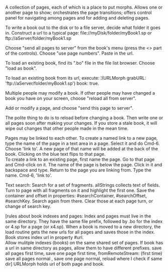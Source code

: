 A collection of pages, each of which is a place to put morphs.  Allows one or another page to show; orchestrates the page transitions; offers control panel for navigating among pages and for adding and deleting pages.

To write a book out to the disk or to a file server, decide what folder it goes in.  Construct a url to a typical page:
	file://myDisk/folder/myBook1.sp
or
	ftp://aServer/folder/myBook1.sp

Choose "send all pages to server" from the book's menu (press the <> part of the controls).  Choose "use page numbers".  Paste in the url.

To load an existing book, find its ".bo" file in the file list browser.  Choose "load as book".

To load an existing book from its url, execute:
¦(URLMorph grabURL: 'ftp://aServer/folder/myBook1.sp') book: true.

Multiple people may modify a book.  If other people may have changed a book you have on your screen, choose "reload all from server".

Add or modify a page, and choose "send this page to server".

The polite thing to do is to reload before changing a book.  Then write one or all pages soon after making your changes.  If you store a stale book, it will wipe out changes that other people made in the mean time.

Pages may be linked to each other.  To create a named link to a new page, type the name of the page in a text area in a page.  Select it and do Cmd-6.  Choose 'link to'.  A new page of that name will be added at the back of the book.  Clicking on the blue text flips to that page.  
	To create a link to an existing page, first name the page.  Go to that page and Cmd-click on it.  The name of the page is below the page.  Click in it and backspace and type.  Return to the page you are linking from.  Type the name. Cmd-6, 'link to'.  

Text search:  Search for a set of fragments.  allStrings collects text of fields.  Turn to page with all fragments on it and highlight the first one.  Save the container and offset in properties: #searchContainer, #searchOffset, #searchKey.  Search again from there.  Clear those at each page turn, or change of search key.  

[rules about book indexes and pages:  Index and pages must live in the same directory. They have the same file prefix, followed by .bo for the index or 4.sp for a page (or x4.sp).  When a book is moved to a new directory, the load routine gets the new urls for all pages and saves those in the index.  Book stores index url in property #url.  
    Allow mulitple indexes (books) on the same shared set of pages.  If book has a url in same directory as pages, allow them to have different prefixes.
	save all pages first time, save one page first time, fromRemoteStream: (first time)
	save all pages normal , save one page normal, reload
	where I check if same dir]
URLMorph holds url of both page and book.